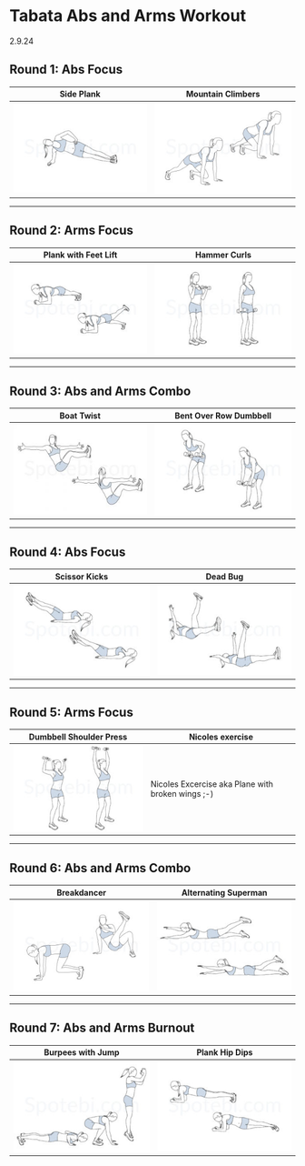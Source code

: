 # Tabata Abs and Arms Workout
2.9.24

## Round 1: Abs Focus

| **Side Plank**               | **Mountain Climbers**   |
| ---------------------------- | ----------------------- |
| ![Side Plank](./images/side-plank.jpg) | ![Mountain Climbers](./images/mountain-climbers.jpg) |

---

## Round 2: Arms Focus

| **Plank with Feet Lift**     | **Hammer Curls**        |
| ---------------------------- | ----------------------- |
| ![Plank with Feet Lift](./images/plank-leg-lifts.jpg) | ![Hammer Curls](./images/hammer-curls.jpg) |

---

## Round 3: Abs and Arms Combo

| **Boat Twist**               | **Bent Over Row Dumbbell** |
| ---------------------------- | ----------------------- |
| ![Boat Twist](./images/boat-twist.jpg) | ![Bent Over Row Dumbbell](./images/bent-over-row-dumbbell.jpg) |

---

## Round 4: Abs Focus

| **Scissor Kicks**            | **Dead Bug**            |
| ---------------------------- | ----------------------- |
| ![Scissor Kicks](./images/scissor-kicks.jpg) | ![Dead Bug](./images/dead-bug.jpg) |

---

## Round 5: Arms Focus

| **Dumbbell Shoulder Press**  | **Nicoles exercise**         |
| ---------------------------- | ----------------------- |
| ![Dumbbell Shoulder Press](./images/dumbbell-shoulder-press.jpg) | Nicoles Excercise aka Plane with broken wings ;-) |

---

## Round 6: Abs and Arms Combo

| **Breakdancer**              | **Alternating Superman**      |
| ---------------------------- | ----------------------- |
| ![Breakdancer](./images/breakdancer.jpg) | ![Alternating Superman](./images/alternating-superman.jpg) |

---

## Round 7: Abs and Arms Burnout

| **Burpees with Jump**        | **Plank Hip Dips**      |
| ---------------------------- | ----------------------- |
| ![Burpees with Jump](./images/burpees.jpg) | ![Plank Hip Dips](./images/plank-hip-dips.jpg) |
